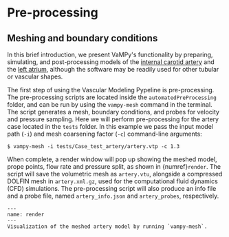 # Pre-processing
## Meshing and boundary conditions

In this brief introduction, we present VaMPy's functionality by
preparing, simulating, and post-processing models of the [internal carotid
artery](https://en.wikipedia.org/wiki/Internal_carotid_artery) and the [left atrium](https://en.wikipedia.org/wiki/Atrium_(heart)), although
the software may be readily used for other tubular or vascular shapes.

The first step of using the Vascular Modeling Pypeline is
pre-processing. The pre-processing scripts are located inside the
`automatedPreProcessing` folder, and can be run by using the `vampy-mesh` command in the terminal. The script generates a mesh, boundary conditions, and probes for velocity and pressure sampling. Here we will perform pre-processing for the artery case located in the `tests` folder. In this example we pass the input model path (`-i`) and mesh coarsening factor (`-c`) command-line arguments: 

``` console
$ vampy-mesh -i tests/Case_test_artery/artery.vtp -c 1.3
```

When complete, a render window will pop up showing the meshed model, prope points, flow rate and pressure split, as shown in {numref}`render`. The script will save the volumetric mesh as `artery.vtu`, alongside a compressed DOLFIN mesh in `artery.xml.gz`, used for the computational fluid dynamics (CFD) simulations. The pre-processing script will also produce an info file and a probe file, named `artery_info.json` and `artery_probes`, respectively.

```{figure} figures/render.png
---
name: render
---
Visualization of the meshed artery model by running `vampy-mesh`.
```


